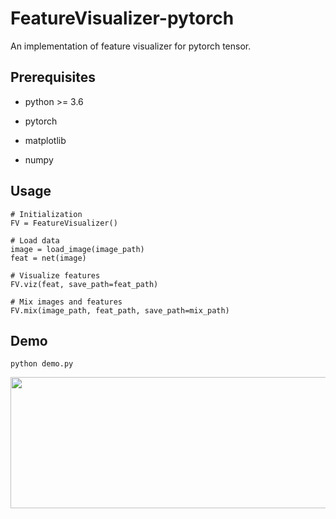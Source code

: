 # FeatureVisualizer-pytorch
An implementation of feature visualizer for pytorch tensor.

## Prerequisites

- python >= 3.6

- pytorch

- matplotlib

- numpy

## Usage
```
# Initialization
FV = FeatureVisualizer()

# Load data
image = load_image(image_path)
feat = net(image)

# Visualize features
FV.viz(feat, save_path=feat_path)

# Mix images and features
FV.mix(image_path, feat_path, save_path=mix_path)
```

## Demo

```
python demo.py
```
<img src="https://github.com/hyk1996/FeatureVisualizer-pytorch/blob/master/demo/demo.jpg" height="210" width="750">
